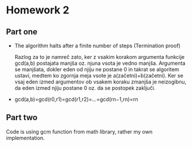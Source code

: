 # Homework 2

## Part one

- The algorithm halts after a finite number of steps (Termination proof)

	Razlog za to je namreč zato, ker z vsakim korakom argumenta funkcije gcd(a,b) postajata manjša oz. njuna vsota je vedno manjša.
	Argumenta se manjšata, dokler eden od njiju ne postane 0 in takrat se algoritem ustavi, medtem ko zgornja meja vsote je a(začetni)+b(začetni).
	Ker se vsaj eden izmed argumentov ob vsakem koraku zmanjša je neizogibnu, da eden izmed njiju postane 0 oz. da se postopek zaključi.

- gcd(a,b)=gcd(r0,r1)=gcd(r1,r2)=...=gcd(rn−1,rn)=rn

## Part two

Code is using gcm function from math library, rather my own implementation.
